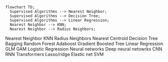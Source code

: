 ```mermaid
flowchart TD;
  Supervised Algorithms --> Nearest Neighbor;
  Supervised Algorithms --> Decision Tree;
  Supervised Algorithms --> Linear Regression;
  Nearest Neighbor --> KNN;
  Nearest Neighbor --> Radius Neighbors;
```
  Nearest Neighbor
    KNN
    Radius Neighbors
    Nearest Centroid
  Decision Tree
    Bagging
    Random Forest
    Adaboost
    Gradient Boosted Tree
  Linear Regression
    GLM
      GAM
      Logistic Regression
        Neural networks
          Deep neural netowrks
            CNN
            RNN
            Transformers
    Lasso/ridge
    Elastic net
    SVM
    
